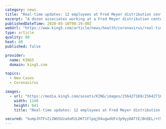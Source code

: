 ```yaml
---
category: news
title: "Real-time updates: 12 employees at Fred Meyer distribution center in Puyallup test positive for COVID-19"
excerpt: "A dozen associates working at a Fred Meyer distribution center in Puyallup have tested positive for coronavirus. A spokesperson confirmed Saturday 12 associates out of the distribution center’s total 550 associates tested positive for the virus,"
publishedDateTime: 2020-05-10T00:29:00Z
webUrl: "https://www.king5.com/article/news/health/coronavirus/real-time-updates-washington-state-king-county-coronavirus-covid-19-pandemic/281-33a4c9e0-79ae-436b-b754-c7f4872c889f"
type: article
quality: 88
heat: 88
published: false

provider:
  name: KING5
  domain: king5.com

topics:
  - New Cases
  - Coronavirus

images:
  - url: "https://media.king5.com/assets/KING/images/256427169/256427169_1140x641.jpg"
    width: 1140
    height: 641
    title: "Real-time updates: 12 employees at Fred Meyer distribution center in Puyallup test positive for COVID-19"

secured: "kumpJhTFvZiZWUSUzaXoR2LDKT1FlpqjD4ugwdUFv3p9yyOATtE/BnQEL/+t5fBuU/gSyUESsp9NaJ3kricHvGX21gdrynVIIgAN9X3NyD4FMP36ye8Mv2SRX704I9RDul/7FRTVxeKWsA1/sXo1xaQD+j0PIMlytM/qTdnflgRNP+swm+BtPd2JBxGDW6tYIppQQajziOCf8rABXvGCNlXUCeWd2FQlllXNeoClUoSqsitaE/heln2P+vSgufu/UmrvV54dI8q0qHlhdbW7FoUN7gIwvsBrvWoql3hSjbnmEQR4FdOODT5XIGy1UXho;nWO56/5HxMhAPv1awK5U6w=="
---
```


